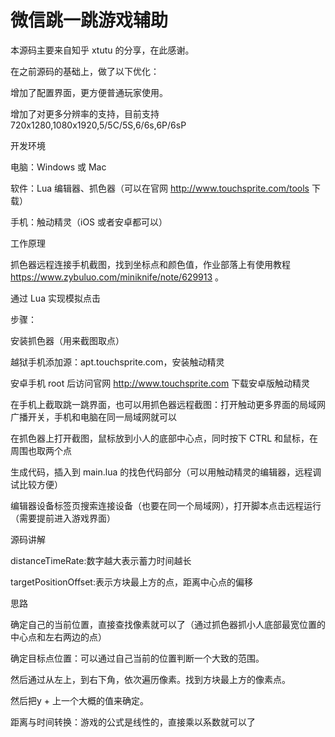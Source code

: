 # 微信跳一跳游戏辅助

本源码主要来自知乎 xtutu 的分享，在此感谢。

在之前源码的基础上，做了以下优化：

增加了配置界面，更方便普通玩家使用。

增加了对更多分辨率的支持，目前支持 720x1280,1080x1920,5/5C/5S,6/6s,6P/6sP

开发环境

电脑：Windows 或 Mac

软件：Lua 编辑器、抓色器（可以在官网 http://www.touchsprite.com/tools 下载）

手机：触动精灵（iOS 或者安卓都可以）

工作原理

抓色器远程连接手机截图，找到坐标点和颜色值，作业部落上有使用教程 https://www.zybuluo.com/miniknife/note/629913 。

通过 Lua 实现模拟点击


步骤：

安装抓色器（用来截图取点）

越狱手机添加源：apt.touchsprite.com，安装触动精灵

安卓手机 root 后访问官网 http://www.touchsprite.com 下载安卓版触动精灵

在手机上截取跳一跳界面，也可以用抓色器远程截图：打开触动更多界面的局域网广播开关，手机和电脑在同一局域网就可以

在抓色器上打开截图，鼠标放到小人的底部中心点，同时按下 CTRL 和鼠标，在周围也取两个点

生成代码，插入到 main.lua 的找色代码部分（可以用触动精灵的编辑器，远程调试比较方便）

编辑器设备标签页搜索连接设备（也要在同一个局域网），打开脚本点击远程运行（需要提前进入游戏界面）

源码讲解

distanceTimeRate:数字越大表示蓄力时间越长

targetPositionOffset:表示方块最上方的点，距离中心点的偏移

思路

确定自己的当前位置，直接查找像素就可以了（通过抓色器抓小人底部最宽位置的中心点和左右两边的点）

确定目标点位置：可以通过自己当前的位置判断一个大致的范围。

然后通过从左上，到右下角，依次遍历像素。找到方块最上方的像素点。

然后把y + 上一个大概的值来确定。

距离与时间转换：游戏的公式是线性的，直接乘以系数就可以了

